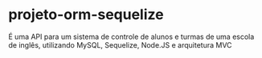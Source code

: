 # projeto-orm-sequelize
É uma API para um sistema de controle de alunos e turmas de uma escola de inglês, utilizando MySQL, Sequelize, Node.JS e arquitetura MVC
